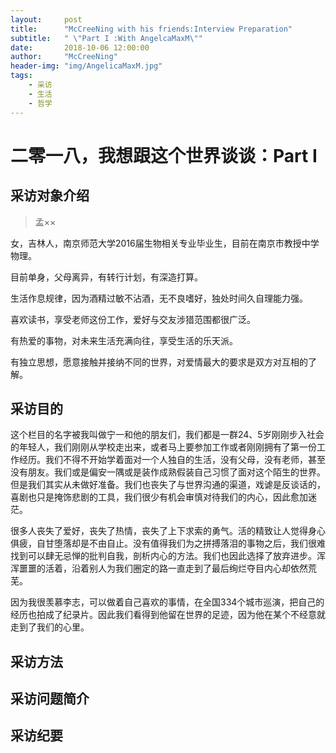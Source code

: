 ```yaml
---
layout:     post
title:      "McCreeNing with his friends:Interview Preparation"
subtitle:   " \"Part I :With AngelcaMaxM\""
date:       2018-10-06 12:00:00
author:     "McCreeNing"
header-img: "img/AngelicaMaxM.jpg"
tags:
    - 采访
    - 生活
    - 哲学
---
```


# 二零一八，我想跟这个世界谈谈：Part I

## 采访对象介绍

> 孟××

女，吉林人，南京师范大学2016届生物相关专业毕业生，目前在南京市教授中学物理。

目前单身，父母离异，有转行计划，有深造打算。

生活作息规律，因为酒精过敏不沾酒，无不良嗜好，独处时间久自理能力强。

喜欢读书，享受老师这份工作，爱好与交友涉猎范围都很广泛。

有热爱的事物，对未来生活充满向往，享受生活的乐天派。

有独立思想，愿意接触并接纳不同的世界，对爱情最大的要求是双方对互相的了解。

## 采访目的

这个栏目的名字被我叫做宁一和他的朋友们，我们都是一群24、5岁刚刚步入社会的年轻人，我们刚刚从学校走出来，或者马上要参加工作或者刚刚拥有了第一份工作经历。我们不得不开始学着面对一个人独自的生活，没有父母，没有老师，甚至没有朋友。我们或是偏安一隅或是装作成熟假装自己习惯了面对这个陌生的世界。但是我们其实从未做好准备。我们也丧失了与世界沟通的渠道，戏谑是反谈话的，喜剧也只是掩饰悲剧的工具，我们很少有机会审慎对待我们的内心，因此愈加迷茫。

很多人丧失了爱好，丧失了热情，丧失了上下求索的勇气。活的精致让人觉得身心俱疲，自甘堕落却是不由自止。没有值得我们为之拼搏落泪的事物之后，我们很难找到可以肆无忌惮的批判自我，剖析内心的方法。我们也因此选择了放弃进步。浑浑噩噩的活着，沿着别人为我们圈定的路一直走到了最后绚烂夺目内心却依然荒芜。

因为我很羡慕李志，可以做着自己喜欢的事情，在全国334个城市巡演，把自己的经历也拍成了纪录片。因此我们看得到他留在世界的足迹，因为他在某个不经意就走到了我们的心里。


## 采访方法

## 采访问题简介

## 采访纪要
